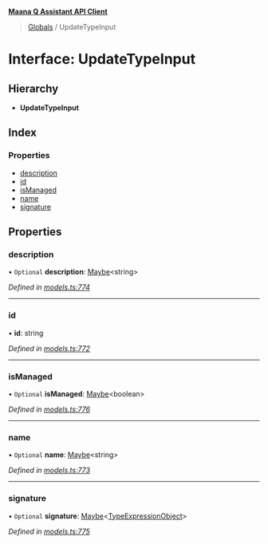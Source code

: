 **[Maana Q Assistant API Client](../README.md)**

> [Globals](../README.md) / UpdateTypeInput

# Interface: UpdateTypeInput

## Hierarchy

* **UpdateTypeInput**

## Index

### Properties

* [description](updatetypeinput.md#description)
* [id](updatetypeinput.md#id)
* [isManaged](updatetypeinput.md#ismanaged)
* [name](updatetypeinput.md#name)
* [signature](updatetypeinput.md#signature)

## Properties

### description

• `Optional` **description**: [Maybe](../README.md#maybe)\<string>

*Defined in [models.ts:774](https://github.com/maana-io/q-assistant-client/blob/develop/src/models.ts#L774)*

___

### id

•  **id**: string

*Defined in [models.ts:772](https://github.com/maana-io/q-assistant-client/blob/develop/src/models.ts#L772)*

___

### isManaged

• `Optional` **isManaged**: [Maybe](../README.md#maybe)\<boolean>

*Defined in [models.ts:776](https://github.com/maana-io/q-assistant-client/blob/develop/src/models.ts#L776)*

___

### name

• `Optional` **name**: [Maybe](../README.md#maybe)\<string>

*Defined in [models.ts:773](https://github.com/maana-io/q-assistant-client/blob/develop/src/models.ts#L773)*

___

### signature

• `Optional` **signature**: [Maybe](../README.md#maybe)\<[TypeExpressionObject](../README.md#typeexpressionobject)>

*Defined in [models.ts:775](https://github.com/maana-io/q-assistant-client/blob/develop/src/models.ts#L775)*
